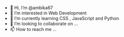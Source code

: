 - 👋 Hi, I’m @ambika67
- 👀 I’m interested in Web Development 
- 🌱 I’m currently learning CSS , JavaScript and Python 
- 💞️ I’m looking to collaborate on ...
- 📫 How to reach me ...

<!---
ambika67/ambika67 is a ✨ special ✨ repository because its `README.md` (this file) appears on your GitHub profile.
You can click the Preview link to take a look at your changes.
--->
